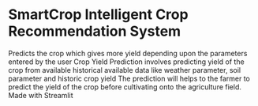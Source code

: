 # SmartCrop Intelligent Crop Recommendation System
Predicts the crop which gives more yield depending upon the parameters entered by the user
Crop Yield Prediction involves predicting yield of the crop from available historical available data like weather parameter, soil parameter and historic crop yield The prediction will helps to the farmer to predict the yield of the crop before cultivating onto the agriculture field. Made with Streamlit
